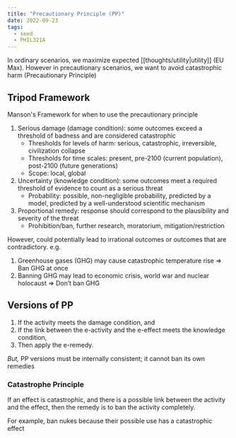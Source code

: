 ```yaml
---
title: "Precautionary Principle (PP)"
date: 2022-09-23
tags:
  - seed
  - PHIL321A
---
```


In ordinary scenarios, we maximize expected [[thoughts/utility|utility]] (EU Max). However in precautionary scenarios, we want to avoid catastrophic harm (Precautionary Principle)

## Tripod Framework

Manson's Framework for when to use the precautionary principle

1. Serious damage (damage condition): some outcomes exceed a threshold of badness and are considered catastrophic
   - Thresholds for levels of harm: serious, catastrophic, irreversible, civilization collapse
   - Thresholds for time scales: present, pre-2100 (current population), post-2100 (future generations)
   - Scope: local, global
2. Uncertainty (knowledge condition): some outcomes meet a required threshold of evidence to count as a serious threat
   - Probability: possible, non-negligible probability, predicted by a model, predicted by a well-understood scientific mechanism
3. Proportional remedy: response should correspond to the plausibility and severity of the threat
   - Prohibition/ban, further research, moratorium, mitigation/restriction

However, could potentially lead to irrational outcomes or outcomes that are contradictory. e.g.

1. Greenhouse gases (GHG) may cause catastrophic temperature rise ⇒ Ban GHG at once
2. Banning GHG may lead to economic crisis, world war and nuclear holocaust ⇒ Don’t ban GHG

## Versions of PP

1. If the activity meets the damage condition, and
2. If the link between the e-activity and the e-effect meets the knowledge condition,
3. Then apply the e-remedy.

_But,_ PP versions must be internally consistent; it cannot ban its own remedies

### Catastrophe Principle

If an effect is catastrophic, and there is a possible link between the activity and the effect, then the remedy is to ban the activity completely.

For example, ban nukes because their possible use has a catastrophic effect
